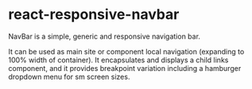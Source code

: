 # react-responsive-navbar
 
NavBar is a simple, generic and responsive navigation bar. 

It can be used as main site or component local navigation (expanding to 100% width of container). It encapsulates and displays a child links component, and it provides breakpoint variation including a hamburger dropdown menu for sm screen sizes.
